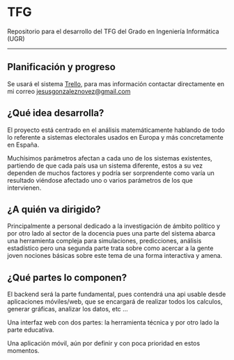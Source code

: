 # TFG #

Repositorio para el desarrollo del TFG del Grado en Ingeniería Informática (UGR)

-----------------

## Planificación y progreso ##

Se usará el sistema [Trello](https://trello.com), para mas información contactar directamente
en mi correo jesusgonzaleznovez@gmail.com

## ¿Qué idea desarrolla? ##

El proyecto está centrado en el análisis matemáticamente hablando de todo lo referente
a sistemas electorales usados en Europa y más concretamente en España.

Muchísimos parámetros afectan a cada uno de los sistemas existentes, partiendo de que cada país
usa un sistema diferente, estos a su vez dependen de muchos factores y podría ser sorprendente
como varía un resultado viéndose afectado uno o varios parámetros de los que intervienen.

## ¿A quién va dirigido? ##

Principalmente a personal dedicado a la investigación de ámbito político y por otro lado
al sector de la docencia pues una parte del sistema abarca una herramienta compleja para simulaciones,
predicciones, análisis estadístico pero una segunda parte trata sobre como acercar a la gente
joven nociones básicas sobre este tema de una forma interactiva y amena.

## ¿Qué partes lo componen? ##

El backend será la parte fundamental, pues contendrá una api usable desde aplicaciones móviles/web, que
se encargará de realizar todos los calculos, generar gráficas, analizar los datos, etc ...

Una interfaz web con dos partes: la herramienta técnica y por otro lado la parte educativa.

Una aplicación móvil, aún por definir y con poca prioridad en estos momentos.